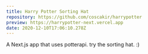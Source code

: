```yaml
---
title: Harry Potter Sorting Hat
repository: https://github.com/coscakir/harrypotter
preview: https://harrypotter-next.vercel.app
date: 2020-12-10T17:06:10.278Z
---
```

A Next.js app that uses potterapi. try the sorting hat. :)